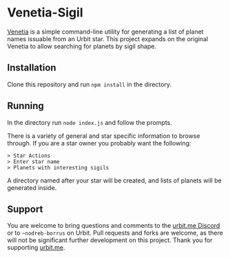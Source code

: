 # Venetia-Sigil

[Venetia](https://github.com/tylershuster/venetia) is a simple command-line utility for generating a list of planet names issuable from an Urbit star.  This project expands on the original Venetia to allow searching for planets by sigil shape.

## Installation

Clone this repository and run `npm install` in the directory.

## Running

In the directory run `node index.js` and follow the prompts.

There is a variety of general and star specific information to browse through.  If you are a star owner you probably want the following:

```
> Star Actions
> Enter star name
> Planets with interesting sigils
```

A directory named after your star will be created, and lists of planets will be generated inside.

## Support

You are welcome to bring questions and comments to the [urbit.me Discord](https://discord.gg/ehRV6yj) or to `~nodreb-borrus` on Urbit.  Pull requests and forks are welcome, as there will not be significant further development on this project.  Thank you for supporting [urbit.me](https://urbit.me).
